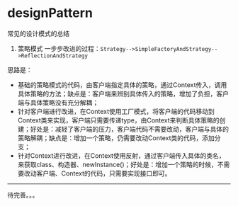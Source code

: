 # designPattern
常见的设计模式的总结

1. 策略模式
一步步改进的过程：`Strategy-->SimpleFactoryAndStrategy-->ReflectionAndStrategy`

思路是：

- 基础的策略模式的代码，由客户端指定具体的策略，通过Context传入，调用具体策略的方法；缺点是：客户端来辨别具体传入的策略，增加了负担，客户端与具体策略没有充分解耦；
- 针对客户端进行改进，在Context使用工厂模式，将客户端的代码移动到Context类来实现，客户端只需要传递type，由Context来判断具体策略的创建；好处是：减轻了客户端的压力，客户端代码不需要改动，客户端与具体的策略解耦；缺点是：增加一个策略，仍需要改动Context类的代码，添加分支；
- 针对Context进行改进，在Context使用反射，通过客户端传入具体的类名，来获取class、构造器、newInstance()；好处是：增加一个策略的时候，不需要改动客户端、Context的代码，只需要实现接口即可。



-----
待完善。。。
